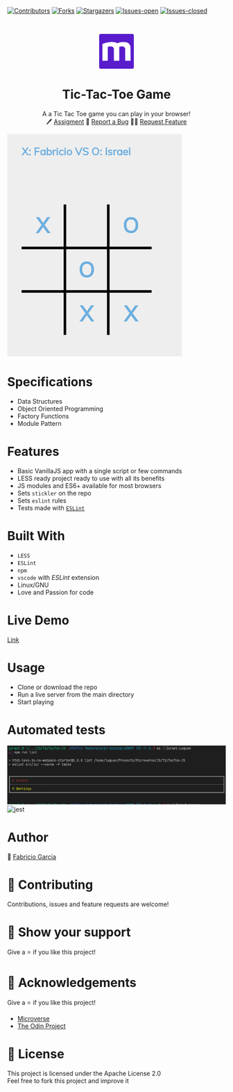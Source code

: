 <!-- PROJECT SHIELDS -->
<!--
*** "reference style" links are used for readability.
*** Reference links are enclosed in brackets [ ] instead of parentheses ( ).
*** See the bottom of this document for the declaration of the reference variables
*** for contributors-url, forks-url, etc. This is an optional, concise syntax you may use.
*** https://www.markdownguide.org/basic-syntax/#reference-style-links
-->

[![Contributors][contributors-shield]][contributors-url]
[![Forks][forks-shield]][forks-url]
[![Stargazers][stars-shield]][stars-url]
[![Issues-open][issues-open-shield]][issues-open-url]
[![Issues-closed][issues-closed-shield]][issues-closed-url]

<!-- PROJECT LOGO -->
<br />
<p align="center">
  <a href="https://www.microverse.org/">
    <img src="img/microverse.png" alt="Logo" width="80" height="80">
  </a>

  <h1 align="center">
	Tic-Tac-Toe Game
  </h1>

  <p align="center">
    A a Tic Tac Toe game you can play in your browser!
    <br />
	  🖊️
    <a href="https://www.theodinproject.com/courses/javascript/lessons/tic-tac-toe-javascript">Assigment</a>
    🐞
    <a href="https://github.com/fabricio-garcia/tic-tac-toe-js/issues">Report a Bug</a>
    🙋‍♂️
    <a href="https://github.com/fabricio-garcia/tic-tac-toe-js/issues">Request Feature</a>
  </p>
</p>

![game](doc/game.png)

# Specifications

- Data Structures
- Object Oriented Programming
- Factory Functions
- Module Pattern


# Features

- Basic VanillaJS app with a single script or few commands
- LESS ready project ready to use with all its benefits
- JS modules and ES6+ available for most browsers
- Sets `stickler` on the repo
- Sets `eslint` rules
- Tests made with [`ESLint`](https://eslint.org/)

# Built With

- `LESS`
- `ESLint`
- `npm`
- `vscode` with _ESLint_ extension
- Linux/GNU
- Love and Passion for code

# Live Demo

[Link](https://raw.githack.com/Israel-Laguan/TicTacToe-JS/685a73692cfe12b597d806636ed956cad2393b63/index.html)

# Usage

- Clone or download the repo
- Run a live server from the main directory
- Start playing

# Automated tests
![linter](img/linter.png)
![jest](doc/jest.png)

# Author

👨 [Fabricio Garcia](https://github.com/fabricio-garcia)

# 🤝 Contributing

Contributions, issues and feature requests are welcome!

# 🤗 Show your support

Give a ⭐️ if you like this project!

# 🏅 Acknowledgements

Give a ⭐️ if you like this project!

- [Microverse](https://www.microverse.org/)
- [The Odin Project](https://www.theodinproject.com/)

# 📝 License

This project is licensed under the Apache License 2.0\
Feel free to fork this project and improve it

<!-- MARKDOWN LINKS & IMAGES -->
<!-- https://www.markdownguide.org/basic-syntax/#reference-style-links -->

[contributors-shield]: https://img.shields.io/github/contributors/fabricio-garcia/tic-tac-toe-js?style=plastic
[contributors-url]: https://github.com/fabricio-garcia/tic-tac-toe-js/graphs/contributors
[forks-shield]: https://img.shields.io/github/forks/fabricio-garcia/tic-tac-toe-js?style=plastic
[forks-url]: https://github.com/fabricio-garcia/tic-tac-toe-js/network/members
[stars-shield]: https://img.shields.io/github/stars/fabricio-garcia/tic-tac-toe-js?style=plastic
[stars-url]: https://github.com/fabricio-garcia/tic-tac-toe-js/stargazers
[issues-open-shield]: https://img.shields.io/github/issues/fabricio-garcia/tic-tac-toe-js?style=plastic
[issues-closed-url]: https://github.com/fabricio-garcia/tic-tac-toe-js/issues
[issues-closed-shield]: https://img.shields.io/github/issues-closed/fabricio-garcia/tic-tac-toe-js?style=plastic
[issues-open-url]: https://github.com/fabricio-garcia/tic-tac-toe-js/issues
